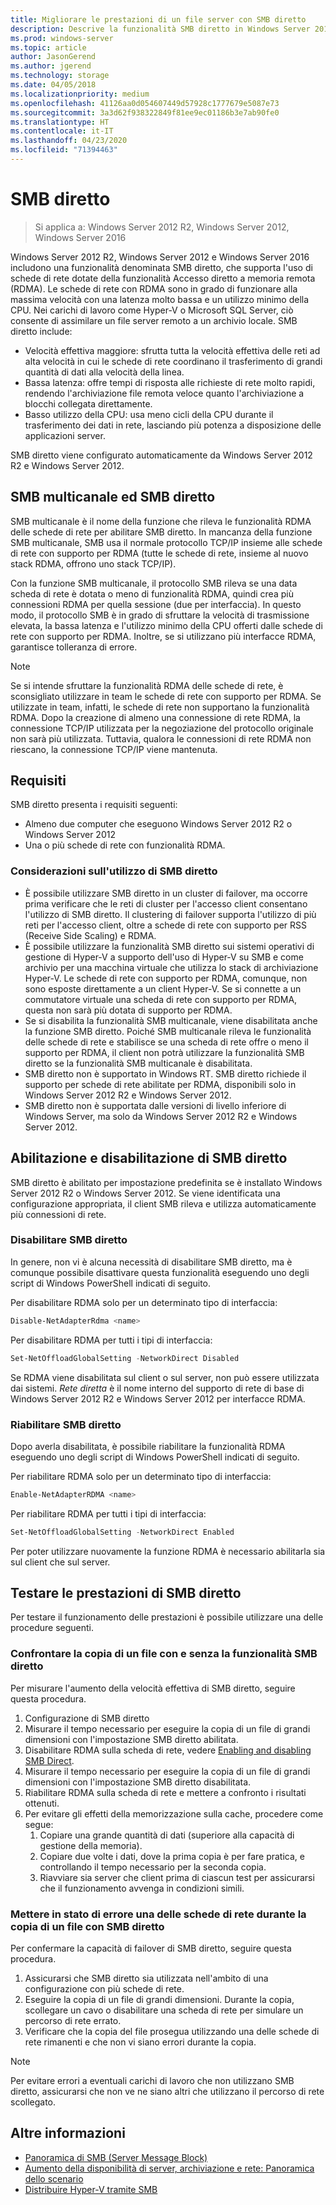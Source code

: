```yaml
---
title: Migliorare le prestazioni di un file server con SMB diretto
description: Descrive la funzionalità SMB diretto in Windows Server 2012 R2, Windows Server 2012 e Windows Server 2016.
ms.prod: windows-server
ms.topic: article
author: JasonGerend
ms.author: jgerend
ms.technology: storage
ms.date: 04/05/2018
ms.localizationpriority: medium
ms.openlocfilehash: 41126aa0d054607449d57928c1777679e5087e73
ms.sourcegitcommit: 3a3d62f938322849f81ee9ec01186b3e7ab90fe0
ms.translationtype: HT
ms.contentlocale: it-IT
ms.lasthandoff: 04/23/2020
ms.locfileid: "71394463"
---
```

# <a name="smb-direct"></a>SMB diretto

>Si applica a: Windows Server 2012 R2, Windows Server 2012, Windows Server 2016

Windows Server 2012 R2, Windows Server 2012 e Windows Server 2016 includono una funzionalità denominata SMB diretto, che supporta l'uso di schede di rete dotate della funzionalità Accesso diretto a memoria remota (RDMA). Le schede di rete con RDMA sono in grado di funzionare alla massima velocità con una latenza molto bassa e un utilizzo minimo della CPU. Nei carichi di lavoro come Hyper-V o Microsoft SQL Server, ciò consente di assimilare un file server remoto a un archivio locale. SMB diretto include:

- Velocità effettiva maggiore: sfrutta tutta la velocità effettiva delle reti ad alta velocità in cui le schede di rete coordinano il trasferimento di grandi quantità di dati alla velocità della linea.
- Bassa latenza: offre tempi di risposta alle richieste di rete molto rapidi, rendendo l'archiviazione file remota veloce quanto l'archiviazione a blocchi collegata direttamente.
- Basso utilizzo della CPU: usa meno cicli della CPU durante il trasferimento dei dati in rete, lasciando più potenza a disposizione delle applicazioni server.

SMB diretto viene configurato automaticamente da Windows Server 2012 R2 e Windows Server 2012.

## <a name="smb-multichannel-and-smb-direct"></a>SMB multicanale ed SMB diretto

SMB multicanale è il nome della funzione che rileva le funzionalità RDMA delle schede di rete per abilitare SMB diretto. In mancanza della funzione SMB multicanale, SMB usa il normale protocollo TCP/IP insieme alle schede di rete con supporto per RDMA (tutte le schede di rete, insieme al nuovo stack RDMA, offrono uno stack TCP/IP).

Con la funzione SMB multicanale, il protocollo SMB rileva se una data scheda di rete è dotata o meno di funzionalità RDMA, quindi crea più connessioni RDMA per quella sessione (due per interfaccia). In questo modo, il protocollo SMB è in grado di sfruttare la velocità di trasmissione elevata, la bassa latenza e l'utilizzo minimo della CPU offerti dalle schede di rete con supporto per RDMA. Inoltre, se si utilizzano più interfacce RDMA, garantisce tolleranza di errore.

>[!NOTE]
>Se si intende sfruttare la funzionalità RDMA delle schede di rete, è sconsigliato utilizzare in team le schede di rete con supporto per RDMA. Se utilizzate in team, infatti, le schede di rete non supportano la funzionalità RDMA.
>Dopo la creazione di almeno una connessione di rete RDMA, la connessione TCP/IP utilizzata per la negoziazione del protocollo originale non sarà più utilizzata. Tuttavia, qualora le connessioni di rete RDMA non riescano, la connessione TCP/IP viene mantenuta.

## <a name="requirements"></a>Requisiti

SMB diretto presenta i requisiti seguenti:

- Almeno due computer che eseguono Windows Server 2012 R2 o Windows Server 2012
- Una o più schede di rete con funzionalità RDMA.

### <a name="considerations-when-using-smb-direct"></a>Considerazioni sull'utilizzo di SMB diretto

- È possibile utilizzare SMB diretto in un cluster di failover, ma occorre prima verificare che le reti di cluster per l'accesso client consentano l'utilizzo di SMB diretto. Il clustering di failover supporta l'utilizzo di più reti per l'accesso client, oltre a schede di rete con supporto per RSS (Receive Side Scaling) e RDMA.
- È possibile utilizzare la funzionalità SMB diretto sui sistemi operativi di gestione di Hyper-V a supporto dell'uso di Hyper-V su SMB e come archivio per una macchina virtuale che utilizza lo stack di archiviazione Hyper-V. Le schede di rete con supporto per RDMA, comunque, non sono esposte direttamente a un client Hyper-V. Se si connette a un commutatore virtuale una scheda di rete con supporto per RDMA, questa non sarà più dotata di supporto per RDMA.
- Se si disabilita la funzionalità SMB multicanale, viene disabilitata anche la funzione SMB diretto. Poiché SMB multicanale rileva le funzionalità delle schede di rete e stabilisce se una scheda di rete offre o meno il supporto per RDMA, il client non potrà utilizzare la funzionalità SMB diretto se la funzionalità SMB multicanale è disabilitata.
- SMB diretto non è supportato in Windows RT. SMB diretto richiede il supporto per schede di rete abilitate per RDMA, disponibili solo in Windows Server 2012 R2 e Windows Server 2012.
- SMB diretto non è supportata dalle versioni di livello inferiore di Windows Server, ma solo da Windows Server 2012 R2 e Windows Server 2012.

## <a name="enabling-and-disabling-smb-direct"></a>Abilitazione e disabilitazione di SMB diretto

SMB diretto è abilitato per impostazione predefinita se è installato Windows Server 2012 R2 o Windows Server 2012. Se viene identificata una configurazione appropriata, il client SMB rileva e utilizza automaticamente più connessioni di rete.

### <a name="disable-smb-direct"></a>Disabilitare SMB diretto

In genere, non vi è alcuna necessità di disabilitare SMB diretto, ma è comunque possibile disattivare questa funzionalità eseguendo uno degli script di Windows PowerShell indicati di seguito.

Per disabilitare RDMA solo per un determinato tipo di interfaccia:

```PowerShell
Disable-NetAdapterRdma <name>
```

Per disabilitare RDMA per tutti i tipi di interfaccia:

```PowerShell
Set-NetOffloadGlobalSetting -NetworkDirect Disabled
```

Se RDMA viene disabilitata sul client o sul server, non può essere utilizzata dai sistemi. *Rete diretta* è il nome interno del supporto di rete di base di Windows Server 2012 R2 e Windows Server 2012 per interfacce RDMA.

### <a name="re-enable-smb-direct"></a>Riabilitare SMB diretto

Dopo averla disabilitata, è possibile riabilitare la funzionalità RDMA eseguendo uno degli script di Windows PowerShell indicati di seguito.

Per riabilitare RDMA solo per un determinato tipo di interfaccia:

```PowerShell
Enable-NetAdapterRDMA <name>
```

Per riabilitare RDMA per tutti i tipi di interfaccia:

```PowerShell
Set-NetOffloadGlobalSetting -NetworkDirect Enabled
```

Per poter utilizzare nuovamente la funzione RDMA è necessario abilitarla sia sul client che sul server.

## <a name="test-performance-of-smb-direct"></a>Testare le prestazioni di SMB diretto

Per testare il funzionamento delle prestazioni è possibile utilizzare una delle procedure seguenti.

### <a name="compare-a-file-copy-with-and-without-using-smb-direct"></a>Confrontare la copia di un file con e senza la funzionalità SMB diretto

Per misurare l'aumento della velocità effettiva di SMB diretto, seguire questa procedura.

1. Configurazione di SMB diretto
2. Misurare il tempo necessario per eseguire la copia di un file di grandi dimensioni con l'impostazione SMB diretto abilitata.
3. Disabilitare RDMA sulla scheda di rete, vedere [Enabling and disabling SMB Direct](#enabling-and-disabling-smb-direct).
4. Misurare il tempo necessario per eseguire la copia di un file di grandi dimensioni con l'impostazione SMB diretto disabilitata.
5. Riabilitare RDMA sulla scheda di rete e mettere a confronto i risultati ottenuti.
6. Per evitare gli effetti della memorizzazione sulla cache, procedere come segue:
    1. Copiare una grande quantità di dati (superiore alla capacità di gestione della memoria).
    2. Copiare due volte i dati, dove la prima copia è per fare pratica, e controllando il tempo necessario per la seconda copia.
    3. Riavviare sia server che client prima di ciascun test per assicurarsi che il funzionamento avvenga in condizioni simili.

### <a name="fail-one-of-multiple-network-adapters-during-a-file-copy-with-smb-direct"></a>Mettere in stato di errore una delle schede di rete durante la copia di un file con SMB diretto

Per confermare la capacità di failover di SMB diretto, seguire questa procedura.

1. Assicurarsi che SMB diretto sia utilizzata nell'ambito di una configurazione con più schede di rete.
2. Eseguire la copia di un file di grandi dimensioni. Durante la copia, scollegare un cavo o disabilitare una scheda di rete per simulare un percorso di rete errato.
3. Verificare che la copia del file prosegua utilizzando una delle schede di rete rimanenti e che non vi siano errori durante la copia.

>[!NOTE]
>Per evitare errori a eventuali carichi di lavoro che non utilizzano SMB diretto, assicurarsi che non ve ne siano altri che utilizzano il percorso di rete scollegato.

## <a name="more-information"></a>Altre informazioni

- [Panoramica di SMB (Server Message Block)](file-server-smb-overview.md)
- [Aumento della disponibilità di server, archiviazione e rete: Panoramica dello scenario](<https://docs.microsoft.com/previous-versions/windows/it-pro/windows-server-2012-r2-and-2012/hh831437(v%3dws.11)>)
- [Distribuire Hyper-V tramite SMB](<https://docs.microsoft.com/previous-versions/windows/it-pro/windows-server-2012-r2-and-2012/jj134187(v%3dws.11)>)
